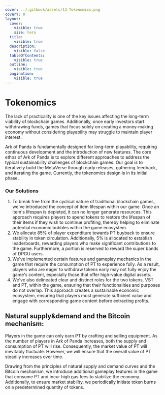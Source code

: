 ```yaml
---
cover: ../.gitbook/assets/13-Tokenomics.png
coverY: 0
layout:
  cover:
    visible: true
    size: hero
  title:
    visible: true
  description:
    visible: false
  tableOfContents:
    visible: true
  outline:
    visible: true
  pagination:
    visible: true
---
```


# Tokenomics

The lack of practicality is one of the key issues affecting the long-term viability of blockchain games. Additionally, once early investors start withdrawing funds, games that focus solely on creating a money-making economy without considering playability may struggle to maintain player interest.

Ark of Panda is fundamentally designed for long-term playability, requiring continuous development and the introduction of new features. The core ethos of Ark of Panda is to explore different approaches to address the typical sustainability challenges of blockchain games. Our goal is to iteratively build the MetaVerse through early releases, gathering feedback, and iterating the game. Currently, the tokenomics design is in its initial phase.

### Our Solutions

1. To break free from the cyclical nature of traditional blockchain games, we've introduced the concept of item lifespan within our game. Once an item's lifespan is depleted, it can no longer generate resources. This approach requires players to spend tokens to restore the lifespan of their items if they wish to continue profiting, thereby helping to eliminate potential economic bubbles within the game ecosystem.
2. We allocate 85% of player expenditure towards PT buyback to ensure stability in token circulation. Additionally, 5% is allocated to establish leaderboards, rewarding players who make significant contributions to the game. Furthermore, a portion is reserved to reward the super bands of DPGU users.
3. We've implemented certain features and gameplay mechanics in the game that require the consumption of PT to experience fully. As a result, players who are eager to withdraw tokens early may not fully enjoy the game's content, especially those that offer high-value digital assets.
4. We've also delineated clear and distinct roles for the two tokens, VST and PT, within the game, ensuring that their functionalities and purposes do not overlap. This approach creates a sustainable economic ecosystem, ensuring that players must generate sufficient value and engage with corresponding game content before extracting profits.

## Natural supply\&demand and the Bitcoin mechanism:

Players in the game can only earn PT by crafting and selling equipment. As the number of players in Ark of Panda increases, both the supply and consumption of PT will rise. Consequently, the market value of PT will inevitably fluctuate. However, we will ensure that the overall value of PT steadily increases over time.

Drawing from the principles of natural supply and demand curves and the Bitcoin mechanism, we introduce additional gameplay features in the game that consume PT and incur high gas fees to stabilize the economy. Additionally, to ensure market stability, we periodically initiate token burns on a predetermined quantity of tokens.
